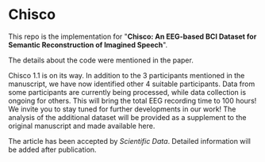 # Chisco 
This repo is the implementation for "**Chisco: An EEG-based BCI Dataset for Semantic Reconstruction of Imagined Speech**".

The details about the code were mentioned in the paper. 

Chisco 1.1 is on its way. In addition to the 3 participants mentioned in the manuscript, we have now identified other 4 suitable participants. Data from some participants are currently being processed, while data collection is ongoing for others. This will bring the total EEG recording time to 100 hours! We invite you to stay tuned for further developments in our work! The analysis of the additional dataset will be provided as a supplement to the original manuscript and made available here.

The article has been accepted by *Scientific Data*. Detailed information will be added after publication.
